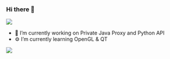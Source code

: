 ### Hi there 👋

<a href="https://www.linkedin.com/in/nathanfain/?locale=en_US" target="_blank"><img src="https://img.shields.io/badge/linkedin-%230077B5.svg?&style=for-the-badge&logo=linkedin&logoColor=white"/></a>

- 🔭 I’m currently working on Private Java Proxy and Python API
- ⚙️ I’m currently learning OpenGL & QT

<p align="left">
    <image src="https://github-readme-stats-zeta-wine.vercel.app/api?username=CptbeffHeart&show_icons=true&theme=tokyonight&hide_title=true&include_all_commits=true"><br>
</p>
